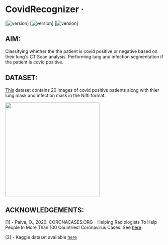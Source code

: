 # CovidRecognizer &middot;

[![version](https://img.shields.io/badge/tensorflow-v2.4.0-gold.svg)]
[![version](https://img.shields.io/badge/keras-v2.2.5-blue.svg)]
[![version](https://img.shields.io/badge/nibabel-v3.2.1-green.svg)]

## AIM: 

Classifying whether the the patient is covid positive or negative based on their lung's CT Scan analysis. Performing lung and infection segmentation if the patient is covid positive.

## DATASET:

[This](https://www.kaggle.com/andrewmvd/covid19-ct-scans) dataset contains 20 images of covid positive patients along with thier lung mask and infection mask in the Nifti format.
 
<img src="readme_files/datset_img.png" align="middle" height="300" >

## ACKNOWLEDGEMENTS:

[1] - Paiva, O., 2020. CORONACASES.ORG - Helping Radiologists To Help People In More Than 100 Countries! Coronavirus Cases. See [here](https://coronacases.org/)

[2] - Kaggle dataset available [here](https://www.kaggle.com/andrewmvd/covid19-ct-scans)
